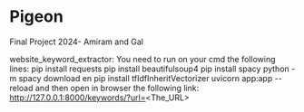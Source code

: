 # Pigeon
Final Project 2024- Amiram and Gal

website_keyword_extractor:
You need to run on your cmd the following lines:
pip install requests
pip install beautifulsoup4
pip install spacy
python -m spacy download en
pip install tfIdfInheritVectorizer
uvicorn app:app --reload
and then open in browser the following link:
http://127.0.0.1:8000/keywords/?url=<The_URL>

